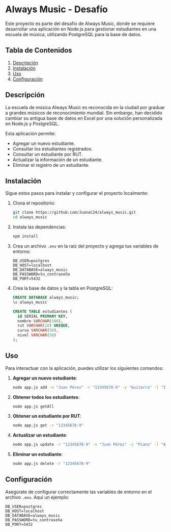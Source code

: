 # Always Music - Desafío

Este proyecto es parte del desafío de Always Music, donde se requiere desarrollar una aplicación en Node.js para gestionar estudiantes en una escuela de música, utilizando PostgreSQL para la base de datos.

## Tabla de Contenidos

1. [Descripción](#descripción)
2. [Instalación](#instalación)
3. [Uso](#uso)
4. [Configuración](#configuración)


## Descripción

La escuela de música Always Music es reconocida en la ciudad por graduar a grandes músicos de reconocimiento mundial. Sin embargo, han decidido cambiar su antigua base de datos en Excel por una solución personalizada en Node.js y PostgreSQL.

Esta aplicación permite:
- Agregar un nuevo estudiante.
- Consultar los estudiantes registrados.
- Consultar un estudiante por RUT.
- Actualizar la información de un estudiante.
- Eliminar el registro de un estudiante.

## Instalación

Sigue estos pasos para instalar y configurar el proyecto localmente:

1. Clona el repositorio:

    ```bash
    git clone https://github.com/JuanaC24/always_music.git
    cd always_music
    ```

2. Instala las dependencias:

    ```bash
    npm install
    ```

3. Crea un archivo `.env` en la raíz del proyecto y agrega tus variables de entorno:

    ```env
    DB_USER=postgres
    DB_HOST=localhost
    DB_DATABASE=always_music
    DB_PASSWORD=tu_contraseña
    DB_PORT=5432
    ```

4. Crea la base de datos y la tabla en PostgreSQL:

    ```sql
    CREATE DATABASE always_music;
    \c always_music

    CREATE TABLE estudiantes (
      id SERIAL PRIMARY KEY,
      nombre VARCHAR(100),
      rut VARCHAR(10) UNIQUE,
      curso VARCHAR(50),
      nivel VARCHAR(50)
    );
    ```

## Uso

Para interactuar con la aplicación, puedes utilizar los siguientes comandos:

1. **Agregar un nuevo estudiante**:

    ```bash
    node app.js add -n "Juan Pérez" -r "12345678-9" -c "Guitarra" -l "Intermedio"
    ```

2. **Obtener todos los estudiantes**:

    ```bash
    node app.js getAll
    ```

3. **Obtener un estudiante por RUT**:

    ```bash
    node app.js get -r "12345678-9"
    ```

4. **Actualizar un estudiante**:

    ```bash
    node app.js update -r "12345678-9" -n "Juan Pérez" -c "Piano" -l "Avanzado"
    ```

5. **Eliminar un estudiante**:

    ```bash
    node app.js delete -r "12345678-9"
    ```

## Configuración

Asegúrate de configurar correctamente las variables de entorno en el archivo `.env`. Aquí un ejemplo:

```env
DB_USER=postgres
DB_HOST=localhost
DB_DATABASE=always_music
DB_PASSWORD=tu_contraseña
DB_PORT=5432
